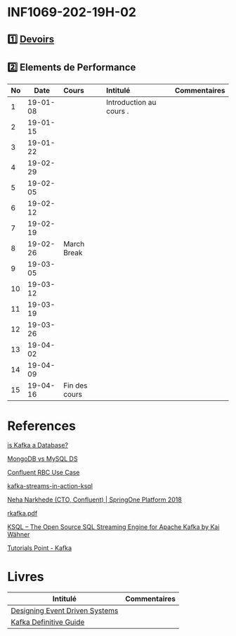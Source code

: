 # INF1069-202-19H-02

## :one: [Devoirs](Devoirs)

## :two: Elements de Performance

|No| Date   | Cours                   | Intitulé                                |  Commentaires    |
|--|--------|:------------------------|:----------------------------------------|:-----------------|
| 1|19-01-08|                         | Introduction au cours .                 |                  |
| 2|19-01-15|                         |                                         |                  |
| 3|19-01-22|                         |                                         |                  |
| 4|19-02-29|                         |                                         |                  |
| 5|19-02-05|                         |                                         |                  |
| 6|19-02-12|                         |                                         |                  |
| 7|19-02-19|                         |                                         |                  |
| 8|19-02-26| March Break             |                                         |                  |
| 9|19-03-05|                         |                                         |                  |
|10|19-03-12|                         |                                         |                  |
|11|19-03-19|                         |                                         |                  |
|12|19-03-26|                         |                                         |                  |
|13|19-04-02|                         |                                         |                  |
|14|19-04-09|                         |                                         |                  |
|15|19-04-16| Fin des cours           |                                         |                  |


# References

[is Kafka a Database?](https://www.youtube.com/watch?v=v2RJQELoM6Y)

[MongoDB vs MySQL DS](https://umu.diva-portal.org/smash/get/diva2:1161166/FULLTEXT01.pdf)

[Confluent RBC Use Case](https://www.youtube.com/watch?v=WTxmHHJcHRc&feature=youtu.be)

[kafka-streams-in-action-ksql](https://freecontent.manning.com/kafka-streams-in-action-ksql/)

[Neha Narkhede (CTO, Confluent) | SpringOne Platform 2018](https://www.youtube.com/watch?v=UC9yFQOJtbQ)

[rkafka.pdf](https://cran.r-project.org/web/packages/rkafka/vignettes/rkafka.pdf)

[KSQL – The Open Source SQL Streaming Engine for Apache Kafka by Kai Wähner](https://www.youtube.com/watch?v=nA-ZKsXNJCQ)

[Tutorials Point - Kafka](https://www.tutorialspoint.com/apache_kafka/)


# Livres
| Intitulé                                |  Commentaires                                                                  |
|-----------------------------------------|--------------------------------------------------------------------------------|
| [Designing Event Driven Systems](http://www.benstopford.com/2018/04/27/book-designing-event-driven-systems/) |            |
| [Kafka Definitive Guide](https://www.confluent.io/wp-content/uploads/confluent-kafka-definitive-guide-complete.pdf) |            |
